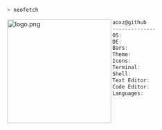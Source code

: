 ```zsh
> neofetch
```

<img align="left" src="https://github.com/appleman.png" alt="logo.png" width="240"/>

```csharp
aoxz@github
--------------
OS:
DE:  
Bars: 
Theme: 
Icons: 
Terminal: 
Shell: 
Text Editor:  
Code Editor: 
Languages:
```
